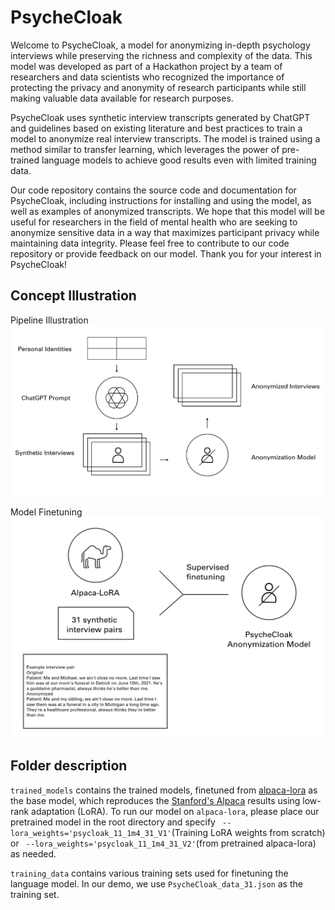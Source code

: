 # PsycheCloak
Welcome to PsycheCloak, a model for anonymizing in-depth psychology interviews while preserving the richness and complexity of the data. This model was developed as part of a Hackathon project by a team of researchers and data scientists who recognized the importance of protecting the privacy and anonymity of research participants while still making valuable data available for research purposes.

PsycheCloak uses synthetic interview transcripts generated by ChatGPT and guidelines based on existing literature and best practices to train a model to anonymize real interview transcripts. The model is trained using a method similar to transfer learning, which leverages the power of pre-trained language models to achieve good results even with limited training data.

Our code repository contains the source code and documentation for PsycheCloak, including instructions for installing and using the model, as well as examples of anonymized transcripts. We hope that this model will be useful for researchers in the field of mental health who are seeking to anonymize sensitive data in a way that maximizes participant privacy while maintaining data integrity.
Please feel free to contribute to our code repository or provide feedback on our model. Thank you for your interest in PsycheCloak!


## Concept Illustration

Pipeline Illustration
![Pipeline illustration](illustrations/diagram1.png)

Model Finetuning
![Model creation](illustrations/finetune-diagram.png)


## Folder description

`trained_models` contains the trained models, finetuned from [alpaca-lora][1] as the base model, which reproduces the [Stanford's Alpaca][2] results using low-rank adaptation (LoRA). To run our model on `alpaca-lora`, please place our pretrained model in the root directory and specify ` --lora_weights='psycloak_11_1m4_31_V1'`(Training LoRA weights from scratch) or ` --lora_weights='psycloak_11_1m4_31_V2'`(from pretrained alpaca-lora) as needed.

`training_data` contains various training sets used for finetuning the language model. In our demo, we use `PsycheCloak_data_31.json` as the training set.

[1]: <https://github.com/tloen/alpaca-lora> "Alpaca-Lora"
[2]: <https://crfm.stanford.edu/2023/03/13/alpaca.html> "Stanford Alpaca"


